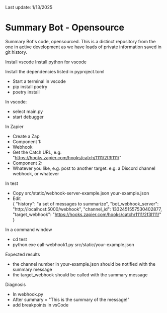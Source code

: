 Last update: 1/13/2025

# Summary Bot - Opensource
Summary Bot's code, opensourced. This is a distinct repository from the one in active development as we have loads of private information saved in git history.

Install vscode
Install python for vscode

Install the dependencies listed in pyproject.toml
* Start a terminal in vscode
* pip install poetry
* poetry install

In vscode:
* select main.py
* start debugger



In Zapier
* Create a Zap
* Component 1:
 * Webhook
 * Get the Catch URL, e.g. "https://hooks.zapier.com/hooks/catch/1111/2f3l111/"
* Component 2:
 * Whatever you like, e.g. post to another target. e.g. a Discord channel webhook, or whatever 

In test
* Copy src/static/webhook-server-example.json your-example.json
* Edit  
{
    "history": "a set of messages to summarize",
    "bot_webhook_server": "http://localhost:5000/webhook",
    "channel_id": 1332451557530402877,
    "target_webhook": "https://hooks.zapier.com/hooks/catch/1111/2f3l111/"
}


In a command window
* cd test
* python.exe call-webhook1.py src/static/your-example.json

Expected results
* the channel number in your-example.json should be notified with the summary message
* the target_webhook should be called with the summary message

Diagnosis
* In webhook.py
* After     summary = "This is the summary of the message!"
* add breakpoints in vsCode